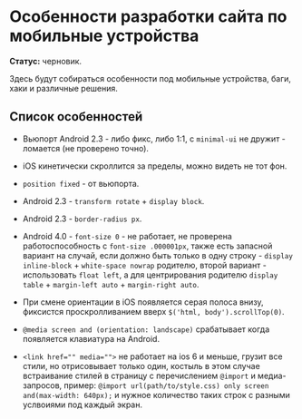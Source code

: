 # Особенности разработки сайта по мобильные устройства

**Статус:** черновик.

Здесь будут собираться особенности под мобильные устройства, баги, хаки и различные решения.

## Список особенностей

- Вьюпорт Android 2.3 - либо фикс, либо 1:1, с `minimal-ui` не дружит - ломается (не проверено точно).

- iOS кинетически скроллится за пределы, можно видеть не тот фон.

- `position fixed` - от вьюпорта.

- Android 2.3 - `transform rotate` + `display block`.

- Android 2.3 - `border-radius px`.

- Android 4.0 - `font-size 0` - не работает, не проверена работоспособность с `font-size .000001px`,
также есть запасной вариант на случай,
если должно быть только в одну строку - `display inline-block` + `white-space nowrap` родителю,
второй вариант - использовать `float left`,
а для центрирования родителю `display table` + `margin-left auto` + `margin-right auto`.

- При смене ориентации в iOS появляется серая полоса внизу,
фиксистся проскролливанием вверх `$('html, body').scrollTop(0)`.

- `@media screen and (orientation: landscape)` срабатывает когда появляется клавиатура на Android.

- `<link href="" media="">` не работает на ios 6 и меньше,
грузит все стили, но отрисовывает только один,
костыль в этом случае встраивание стилей в страницу с перечислением `@import` и медиа-запросов,
пример: `@import url(path/to/style.css) only screen and(max-width: 640px);`
и нужное количество таких строк с разными услвоиями под каждый экран.
